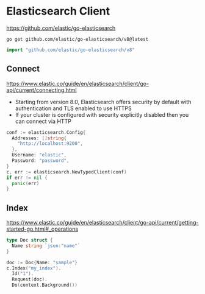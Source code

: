 # Elasticsearch Client

https://github.com/elastic/go-elasticsearch

```shell
go get github.com/elastic/go-elasticsearch/v8@latest
```

```go
import "github.com/elastic/go-elasticsearch/v8"
```

## Connect

https://www.elastic.co/guide/en/elasticsearch/client/go-api/current/connecting.html

* Starting from version 8.0, Elasticsearch offers security by default with authentication and TLS enabled to use HTTPS
* If your cluster is configured with security explicitly disabled then you can connect via HTTP

```go
conf := elasticsearch.Config{
  Addresses: []string{
    "http://localhost:9200",
  },
  Username: "elastic",
  Password: "password",
}
c, err := elasticsearch.NewTypedClient(conf)
if err != nil {
  panic(err)
}
```

## Index

https://www.elastic.co/guide/en/elasticsearch/client/go-api/current/getting-started-go.html#_operations

```go
type Doc struct {
  Name string `json:"name"`
}
```

```go
doc := Doc{Name: "sample"}
c.Index("my_index").
  Id("1").
  Request(doc).
  Do(context.Background())
```
